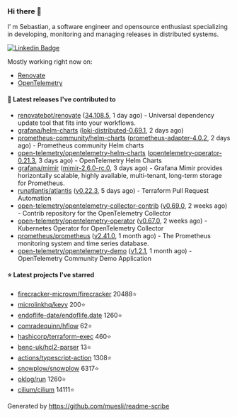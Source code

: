 ### Hi there 👋

I’ m Sebastian, a software engineer and opensource enthusiast specializing in developing, monitoring and managing releases in distributed systems.

[![Linkedin Badge](https://img.shields.io/badge/-LinkedIn-blue?style=flat&logo=Linkedin&logoColor=white&link=https://www.linkedin.com/in/sebastian-poxhofer/)](https://www.linkedin.com/in/sebastian-poxhofer/)

Mostly working right now on:
- [Renovate](https://github.com/renovatebot/renovate)
- [OpenTelemetry](https://github.com/open-telemetry)



#### 🚀 Latest releases I've contributed to

- [renovatebot/renovate](https://github.com/renovatebot/renovate) ([34.108.5](https://github.com/renovatebot/renovate/releases/tag/34.108.5), 1 day ago) - Universal dependency update tool that fits into your workflows.
- [grafana/helm-charts](https://github.com/grafana/helm-charts) ([loki-distributed-0.69.1](https://github.com/grafana/helm-charts/releases/tag/loki-distributed-0.69.1), 2 days ago)
- [prometheus-community/helm-charts](https://github.com/prometheus-community/helm-charts) ([prometheus-adapter-4.0.2](https://github.com/prometheus-community/helm-charts/releases/tag/prometheus-adapter-4.0.2), 2 days ago) - Prometheus community Helm charts
- [open-telemetry/opentelemetry-helm-charts](https://github.com/open-telemetry/opentelemetry-helm-charts) ([opentelemetry-operator-0.21.3](https://github.com/open-telemetry/opentelemetry-helm-charts/releases/tag/opentelemetry-operator-0.21.3), 3 days ago) - OpenTelemetry Helm Charts
- [grafana/mimir](https://github.com/grafana/mimir) ([mimir-2.6.0-rc.0](https://github.com/grafana/mimir/releases/tag/mimir-2.6.0-rc.0), 3 days ago) - Grafana Mimir provides horizontally scalable, highly available, multi-tenant, long-term storage for Prometheus.
- [runatlantis/atlantis](https://github.com/runatlantis/atlantis) ([v0.22.3](https://github.com/runatlantis/atlantis/releases/tag/v0.22.3), 5 days ago) - Terraform Pull Request Automation
- [open-telemetry/opentelemetry-collector-contrib](https://github.com/open-telemetry/opentelemetry-collector-contrib) ([v0.69.0](https://github.com/open-telemetry/opentelemetry-collector-contrib/releases/tag/v0.69.0), 2 weeks ago) - Contrib repository for the OpenTelemetry Collector
- [open-telemetry/opentelemetry-operator](https://github.com/open-telemetry/opentelemetry-operator) ([v0.67.0](https://github.com/open-telemetry/opentelemetry-operator/releases/tag/v0.67.0), 2 weeks ago) - Kubernetes Operator for OpenTelemetry Collector
- [prometheus/prometheus](https://github.com/prometheus/prometheus) ([v2.41.0](https://github.com/prometheus/prometheus/releases/tag/v2.41.0), 1 month ago) - The Prometheus monitoring system and time series database.
- [open-telemetry/opentelemetry-demo](https://github.com/open-telemetry/opentelemetry-demo) ([v1.2.1](https://github.com/open-telemetry/opentelemetry-demo/releases/tag/v1.2.1), 1 month ago) - OpenTelemetry Community Demo Application

#### ⭐ Latest projects I've starred

- [firecracker-microvm/firecracker](https://github.com/firecracker-microvm/firecracker) 20488⭐
- [microlinkhq/keyv](https://github.com/microlinkhq/keyv) 200⭐
- [endoflife-date/endoflife.date](https://github.com/endoflife-date/endoflife.date) 1260⭐
- [comradequinn/hflow](https://github.com/comradequinn/hflow) 62⭐
- [hashicorp/terraform-exec](https://github.com/hashicorp/terraform-exec) 460⭐
- [benc-uk/hcl2-parser](https://github.com/benc-uk/hcl2-parser) 13⭐
- [actions/typescript-action](https://github.com/actions/typescript-action) 1308⭐
- [snowplow/snowplow](https://github.com/snowplow/snowplow) 6317⭐
- [oklog/run](https://github.com/oklog/run) 1260⭐
- [cilium/cilium](https://github.com/cilium/cilium) 14111⭐



Generated by https://github.com/muesli/readme-scribe
